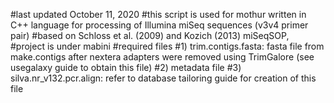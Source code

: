 ﻿#last updated October 11, 2020
#this script is used for mothur written in C++ language for processing of Illumina miSeq sequences (v3v4 primer pair)
#based on Schloss et al. (2009) and Kozich (2013) miSeqSOP, 
#project is under mabini
#required files
#1) trim.contigs.fasta: fasta file from make.contigs after nextera adapters were removed using TrimGalore (see usegalaxy guide to obtain this file)
#2) metadata file
#3) silva.nr_v132.pcr.align: refer to database tailoring guide for creation of this file

